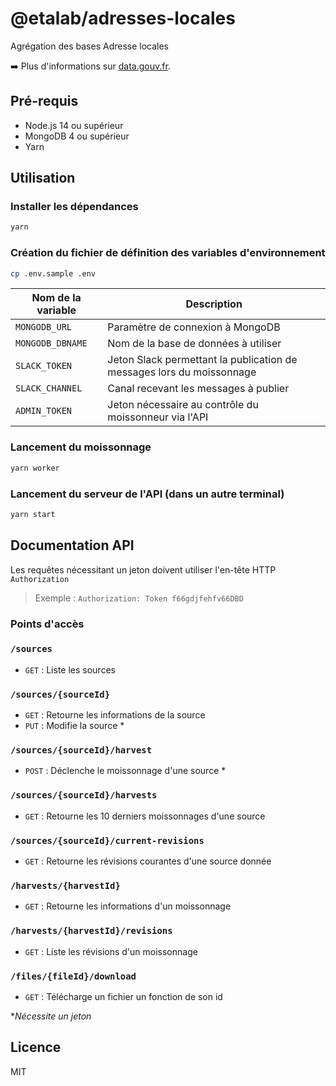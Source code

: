 # @etalab/adresses-locales

Agrégation des bases Adresse locales

➡️ Plus d'informations sur [data.gouv.fr](https://www.data.gouv.fr/fr/datasets/5cc718ff634f4170dd8ba0ca/).

## Pré-requis

* Node.js 14 ou supérieur
* MongoDB 4 ou supérieur
* Yarn

## Utilisation

### Installer les dépendances

```bash
yarn
```

### Création du fichier de définition des variables d'environnement
```bash
cp .env.sample .env
```

| Nom de la variable | Description |
| --- | --- |
| `MONGODB_URL` | Paramètre de connexion à MongoDB |
| `MONGODB_DBNAME` | Nom de la base de données à utiliser |
| `SLACK_TOKEN` | Jeton Slack permettant la publication de messages lors du moissonnage |
| `SLACK_CHANNEL` | Canal recevant les messages à publier |
| `ADMIN_TOKEN` | Jeton nécessaire au contrôle du moissonneur via l'API |

### Lancement du moissonnage
```bash
yarn worker
```

### Lancement du serveur de l'API (dans un autre terminal)
```bash
yarn start
```

## Documentation API

Les requêtes nécessitant un jeton doivent utiliser l'en-tête HTTP `Authorization`
>Exemple : 
>`Authorization: Token f66gdjfehfv66DBD`

### Points d'accès

### `/sources`
- `GET` : Liste les sources

### `/sources/{sourceId}`
- `GET` : Retourne les informations de la source
- `PUT` : Modifie la source *

### `/sources/{sourceId}/harvest`
- `POST` : Déclenche le moissonnage d'une source *

### `/sources/{sourceId}/harvests`
- `GET` : Retourne les 10 derniers moissonnages d'une source

### `/sources/{sourceId}/current-revisions`
- `GET` : Retourne les révisions courantes d'une source donnée

### `/harvests/{harvestId}`
- `GET` : Retourne les informations d'un moissonnage

### `/harvests/{harvestId}/revisions`
- `GET` : Liste les révisions d'un moissonnage

### `/files/{fileId}/download`
- `GET` : Télécharge un fichier un fonction de son id

**Nécessite un jeton*

## Licence

MIT
